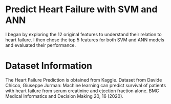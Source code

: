 # Predict Heart Failure with SVM and ANN

I began by exploring the 12 original features to understand their relation to heart failure. I then chose the top 5 features for both SVM and ANN models and evaluated their performance.

# Dataset Information

The Heart Failure Prediction is obtained from Kaggle. Dataset from Davide Chicco, Giuseppe Jurman: Machine learning can predict survival of patients with heart failure from serum creatinine and ejection fraction alone. BMC Medical Informatics and Decision Making 20, 16 (2020).
